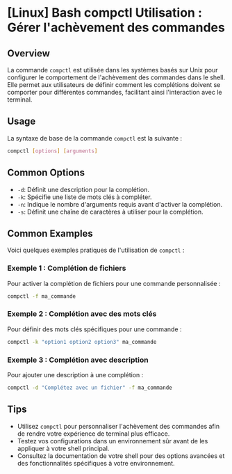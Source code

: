 # [Linux] Bash compctl Utilisation : Gérer l'achèvement des commandes

## Overview
La commande `compctl` est utilisée dans les systèmes basés sur Unix pour configurer le comportement de l'achèvement des commandes dans le shell. Elle permet aux utilisateurs de définir comment les complétions doivent se comporter pour différentes commandes, facilitant ainsi l'interaction avec le terminal.

## Usage
La syntaxe de base de la commande `compctl` est la suivante :

```bash
compctl [options] [arguments]
```

## Common Options
- `-d`: Définit une description pour la complétion.
- `-k`: Spécifie une liste de mots clés à compléter.
- `-n`: Indique le nombre d'arguments requis avant d'activer la complétion.
- `-s`: Définit une chaîne de caractères à utiliser pour la complétion.

## Common Examples
Voici quelques exemples pratiques de l'utilisation de `compctl` :

### Exemple 1 : Complétion de fichiers
Pour activer la complétion de fichiers pour une commande personnalisée :

```bash
compctl -f ma_commande
```

### Exemple 2 : Complétion avec des mots clés
Pour définir des mots clés spécifiques pour une commande :

```bash
compctl -k "option1 option2 option3" ma_commande
```

### Exemple 3 : Complétion avec description
Pour ajouter une description à une complétion :

```bash
compctl -d "Complétez avec un fichier" -f ma_commande
```

## Tips
- Utilisez `compctl` pour personnaliser l'achèvement des commandes afin de rendre votre expérience de terminal plus efficace.
- Testez vos configurations dans un environnement sûr avant de les appliquer à votre shell principal.
- Consultez la documentation de votre shell pour des options avancées et des fonctionnalités spécifiques à votre environnement.